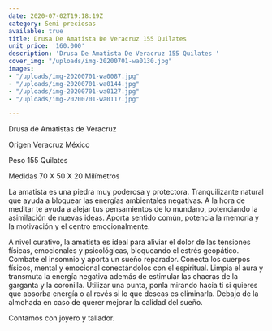 ```yaml
---
date: 2020-07-02T19:18:19Z
category: Semi preciosas
available: true
title: Drusa De Amatista De Veracruz 155 Quilates
unit_price: '160.000'
description: 'Drusa De Amatista De Veracruz 155 Quilates '
cover_img: "/uploads/img-20200701-wa0130.jpg"
images:
- "/uploads/img-20200701-wa0087.jpg"
- "/uploads/img-20200701-wa0144.jpg"
- "/uploads/img-20200701-wa0127.jpg"
- "/uploads/img-20200701-wa0117.jpg"

---
```

Drusa de Amatistas de Veracruz

Origen Veracruz México

Peso 155 Quilates

Medidas 70 X 50 X 20 Milímetros

La amatista es una piedra muy poderosa y protectora. Tranquilizante natural que ayuda a bloquear las energías ambientales negativas. A la hora de meditar te ayuda a alejar tus pensamientos de lo mundano, potenciando la asimilación de nuevas ideas. Aporta sentido común, potencia la memoria y la motivación y el centro emocionalmente.

A nivel curativo, la amatista es ideal para aliviar el dolor de las tensiones físicas, emocionales y psicológicas, bloqueando el estrés geopático. Combate el insomnio y aporta un sueño reparador. Conecta los cuerpos físicos, mental y emocional conectándolos con el espiritual. Limpia el aura y transmuta la energía negativa además de estimular las chacras de la garganta y la coronilla. Utilizar una punta, ponla mirando hacia ti si quieres que absorba energía o al revés si lo que deseas es eliminarla. Debajo de la almohada en caso de querer mejorar la calidad del sueño.

Contamos con joyero y tallador.